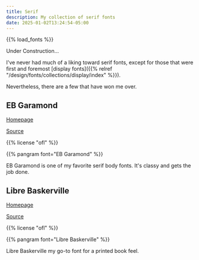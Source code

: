 ```yaml
---
title: Serif
description: My collection of serif fonts
date: 2025-01-02T13:24:54-05:00
---
```


{{% load_fonts %}}

<p class="secondary">Under Construction...</p>

I've never had much of a liking toward serif fonts, except for those that were
first and foremost [display fonts]({{% relref "/design/fonts/collections/display/index" %}}).

Nevertheless, there are a few that have won me over.

## EB Garamond

[Homepage](https://googlefonts.github.io/ebgaramond-specimen)

[Source](https://github.com/octaviopardo/EBGaramond12)

{{% license "ofl" %}}

{{% pangram font="EB Garamond" %}}

EB Garamond is one of my favorite serif body fonts. It's classy and gets the job done.

## Libre Baskerville

[Homepage](https://impallari.com/revivals/baskerville)

[Source](https://github.com/impallari/Libre-Baskerville)

{{% license "ofl" %}}

{{% pangram font="Libre Baskerville" %}}

Libre Baskerville my go-to font for a printed book feel.
